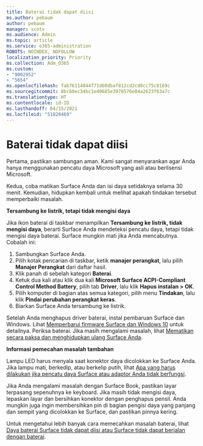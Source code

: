 ```yaml
---
title: Baterai tidak dapat diisi
ms.author: pebaum
author: pebaum
manager: scotv
ms.audience: Admin
ms.topic: article
ms.service: o365-administration
ROBOTS: NOINDEX, NOFOLLOW
localization_priority: Priority
ms.collection: Adm_O365
ms.custom:
- "9002952"
- "5654"
ms.openlocfilehash: fab76114044f71d60dbaf812cd2cd0cc75c8169c
ms.sourcegitcommit: 8bc60ec34bc1e40685e3976576e04a2623f63a7c
ms.translationtype: HT
ms.contentlocale: id-ID
ms.lasthandoff: 04/15/2021
ms.locfileid: "51820469"
---
```

# <a name="battery-wont-charge"></a>Baterai tidak dapat diisi

Pertama, pastikan sambungan aman. Kami sangat menyarankan agar Anda hanya menggunakan pencatu daya Microsoft yang asli atau berlisensi Microsoft.

Kedua, coba matikan Surface Anda dan isi daya setidaknya selama 30 menit. Kemudian, hidupkan kembali untuk melihat apakah tindakan tersebut memperbaiki masalah.

**Tersambung ke listrik, tetapi tidak mengisi daya**

Jika ikon baterai di taskbar menampilkan **Tersambung ke listrik, tidak mengisi daya**, berarti Surface Anda mendeteksi pencatu daya, tetapi tidak mengisi daya baterai. Surface mungkin mati jika Anda mencabutnya. Cobalah ini:

1. Sambungkan Surface Anda.
2. Pilih kotak pencarian di taskbar, ketik **manajer perangkat**, lalu pilih **Manajer Perangkat** dari daftar hasil.
3. Klik panah di sebelah kategori **Baterai**.
4. Ketuk dua kali atau klik dua kali **Microsoft Surface ACPI-Compliant Control Method Battery**, pilih tab **Driver**, lalu klik **Hapus instalan > OK**.
5. Pilih komputer di bagian atas semua kategori, pilih menu **Tindakan**, lalu klik **Pindai perubahan perangkat keras**.
6. Biarkan Surface Anda tersambung ke listrik.

Setelah Anda menghapus driver baterai, instal pembaruan Surface dan Windows. Lihat [Memperbarui firmware Surface dan Windows 10](https://support.microsoft.com/help/4023505) untuk detailnya. Periksa baterai. Jika masih mengalami masalah, lihat [Mematikan secara paksa dan menghidupkan ulang Surface Anda](https://support.microsoft.com/help/4036280/surface-force-a-shut-down-and-restart-your-surface).

**Informasi pemecahan masalah tambahan**

Lampu LED harus menyala saat konektor daya dicolokkan ke Surface Anda. Jika lampu mati, berkedip, atau berkelip putih, lihat [Apa yang harus dilakukan jika pencatu daya Surface atau adaptor Anda tidak berfungsi](https://support.microsoft.com/help/4484763/surface-fix-issues-with-your-power-supply). 

Jika Anda mengalami masalah dengan Surface Book, pastikan layar terpasang sepenuhnya ke keyboard. Jika masih tidak mengisi daya, lepaskan layar dan bersihkan konektor dengan penghapus pensil. Anda mungkin juga ingin membersihkan pin di bagian pengisi daya yang panjang dan sempit yang dicolokkan ke Surface, dan pastikan pinnya kering.

Untuk mengetahui lebih banyak cara memecahkan masalah baterai, lihat [Daya baterai Surface tidak dapat diisi atau Surface tidak dapat berjalan dengan baterai](https://support.microsoft.com/help/4023536/surface-surface-battery-wont-charge).
